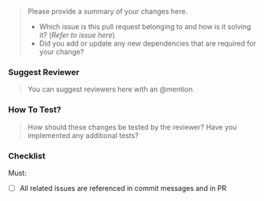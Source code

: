 > Please provide a summary of your changes here.
> * Which issue is this pull request belonging to and how is it solving it? (*Refer to issue here*)
> * Did you add or update any new dependencies that are required for your change?

### Suggest Reviewer
> You can suggest reviewers here with an @mention.

### How To Test?
> How should these changes be tested by the reviewer?
> Have you implemented any additional tests?

### Checklist
Must:
- [ ] All related issues are referenced in commit messages and in PR
